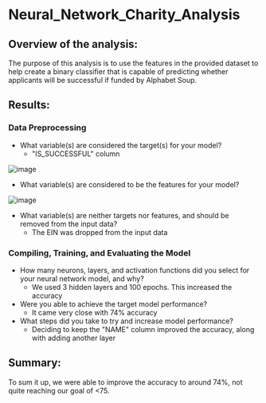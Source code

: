 # Neural_Network_Charity_Analysis

## Overview of the analysis: 
The purpose of this analysis is to use the features in the provided dataset to help create a binary classifier that is capable of predicting whether applicants will be successful if funded by Alphabet Soup.



## Results: 
### Data Preprocessing
* What variable(s) are considered the target(s) for your model?
  * "IS_SUCCESSFUL" column
  
![image](https://user-images.githubusercontent.com/98003050/178128403-c410fb73-c726-46ef-8b8c-ef21df596a32.png)

* What variable(s) are considered to be the features for your model?
 
 ![image](https://user-images.githubusercontent.com/98003050/178128424-67f2e163-c42e-4de8-ae53-e9eecb14bf91.png)


* What variable(s) are neither targets nor features, and should be removed from the input data?
  * The EIN was dropped from the input data


### Compiling, Training, and Evaluating the Model
* How many neurons, layers, and activation functions did you select for your neural network model, and why?
  * We used 3 hidden layers and 100 epochs. This increased the accuracy
* Were you able to achieve the target model performance?
  * It came very close with 74% accuracy
* What steps did you take to try and increase model performance?
  * Deciding to keep the "NAME" column improved the accuracy, along with adding another layer


## Summary: 
To sum it up, we were able to improve the accuracy to around 74%, not quite reaching our goal of <75.
